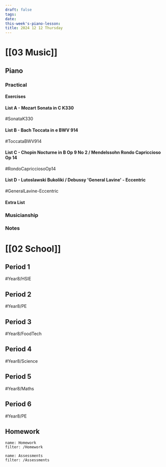```yaml
---
draft: false
tags:
date: 
this-week's-piano-lesson:
title: 2024 12 12 Thursday
---
```

# [[03 Music]]
## Piano
### Practical
#### Exercises

#### List A - Mozart Sonata in C K330
#SonataK330 
#### List B - Bach Toccata in e BWV 914
#ToccataBWV914 
#### List C - Chopin Nocturne in B Op 9 No 2 / Mendelssohn Rondo Capriccioso Op 14
#RondoCapricciosoOp14 
#### List D - Lutoslawski Bukoliki / Debussy 'General Lavine' - Eccentric
#GeneralLavine-Eccentric 
#### Extra List

### Musicianship

### Notes 


# [[02 School]]
## Period 1
#Year8/HSIE 
## Period 2
#Year8/PE 
## Period 3
#Year8/FoodTech 
## Period 4
#Year8/Science 
## Period 5
#Year8/Maths 
## Period 6
#Year8/PE 
## Homework
```todoist
name: Homework
filter: /Homework
``` 

```todoist
name: Assessments
filter: /Assessments
```